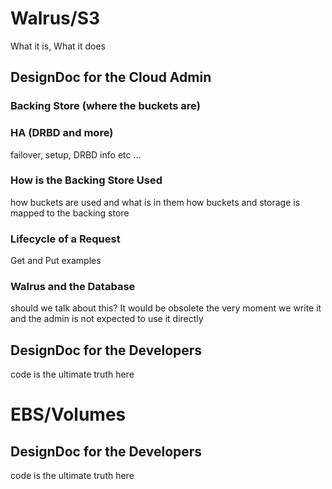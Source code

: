 # Walrus/S3
What it is, What it does

## DesignDoc for the Cloud Admin
### Backing Store (where the buckets are)
### HA (DRBD and more)
failover, setup, DRBD info etc ...
### How is the Backing Store Used
how buckets are used and what is in them
how buckets and storage is mapped to the backing store
### Lifecycle of a Request
Get and Put examples
### Walrus and the Database
should we talk about this? It would be obsolete the very moment we write it and the admin is not expected to use it directly

## DesignDoc for the Developers
code is the ultimate truth here

# EBS/Volumes

## DesignDoc for the Developers
code is the ultimate truth here
